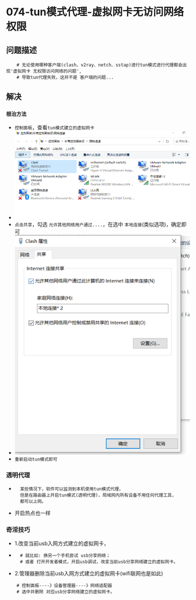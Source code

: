 # 074-tun模式代理-虚拟网卡无访问网络权限
## 问题描述
```
    # 无论使用哪种客户端(clash、v2ray、netch、sstap)进行tun模式进行代理都会出现'虚拟网卡 无权限访问网络的问题',
    # 导致tun代理失败，这并不是 客户端的问题...
```
## 解决
### `根治方法`
* `控制面板`，查看`tun模式建立的虚拟网卡`
* ![](./rsc/img/2023-10-05_151418.png)
* `点击共享`，勾选 `允许其他网络用户通过....`，在选中 `本地连接`(类似选项)，确定即可
* ![](./rsc/img/2023-10-05_151855.png)
* `重新启动tun模式即可`
### 透明代理
* ```
    某些情况下，软件可以监测到本机使用tun模式代理，
    但是在路由器上开启tun模式(透明代理)，局域网内所有设备不用任何代理工具，
    都可以上网。
* 开启热点也一样
### 奇淫技巧

* 1.改变当前usb入网方式建立的虚拟网卡，
* ```
    # 就比如: 换另一个手机尝试 usb分享网络；
    # 或者 打开开发者模式，开启usb调试，改变当前usb分享网络建立的虚拟网卡。
* 2.管理器删除当前usb入网方式建立的虚拟网卡(wifi联网也是如此)
```
    # 控制面板----》设备管理器----》网络适配器
    # 选中并删除 对应usb分享网络建立的虚拟网卡。
